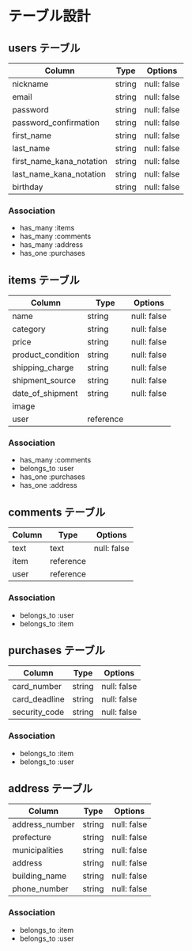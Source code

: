 # テーブル設計

## users テーブル

| Column                     | Type          | Options               |
|----------------------------|---------------|-----------------------|
| nickname                   | string        | null: false           |
| email                      | string        | null: false           |
| password                   | string        | null: false           |
| password_confirmation      | string        | null: false           |
| first_name                 | string        | null: false           |
| last_name                  | string        | null: false           |
| first_name_kana_notation   | string        | null: false           |
| last_name_kana_notation    | string        | null: false           |
| birthday                   | string        | null: false           |

### Association

- has_many :items
- has_many :comments
- has_many :address
- has_one  :purchases

## items テーブル

| Column                     | Type          | Options               |
|----------------------------|---------------|-----------------------|
| name                       | string        | null: false           |
| category                   | string        | null: false           |
| price                      | string        | null: false           |
| product_condition          | string        | null: false           |
| shipping_charge            | string        | null: false           |
| shipment_source            | string        | null: false           |
| date_of_shipment           | string        | null: false           |
| image                      |               |
| user                       | reference     |

### Association

- has_many :comments
- belongs_to :user
- has_one  :purchases
- has_one  :address


## comments テーブル　

| Column                     | Type          | Options               |
|----------------------------|---------------|-----------------------|
| text                       | text          | null: false           |
| item                       | reference     |
| user                       | reference     |

### Association

- belongs_to :user
- belongs_to :item


## purchases テーブル

| Column                     | Type          | Options               |
|----------------------------|---------------|-----------------------|
| card_number                | string        | null: false           |
| card_deadline              | string        | null: false           |
| security_code              | string        | null: false           |

### Association

- belongs_to :item
- belongs_to :user

## address テーブル

| Column                     | Type          | Options               |
|----------------------------|---------------|-----------------------|
| address_number             | string        | null: false           |
| prefecture                 | string        | null: false           |
| municipalities             | string        | null: false           |
| address                    | string        | null: false           |
| building_name              | string        | null: false           |
| phone_number               | string        | null: false           |


### Association

- belongs_to :item
- belongs_to :user